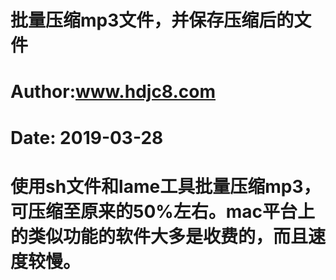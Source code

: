 
# 批量压缩mp3文件，并保存压缩后的文件
# Author:www.hdjc8.com
# Date: 2019-03-28
# 使用sh文件和lame工具批量压缩mp3，可压缩至原来的50%左右。mac平台上的类似功能的软件大多是收费的，而且速度较慢。

